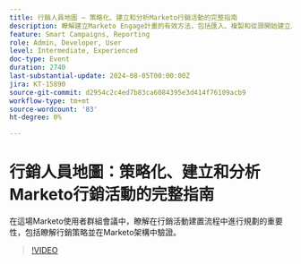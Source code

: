 ```yaml
---
title: 行銷人員地圖 — 策略化、建立和分析Marketo行銷活動的完整指南
description: 瞭解建立Marketo Engage計畫的有效方法，包括匯入、複製和從頭開始建立。 自訂Marketo Engage範本以符合品牌標準並管理資產和期間成本。
feature: Smart Campaigns, Reporting
role: Admin, Developer, User
level: Intermediate, Experienced
doc-type: Event
duration: 2740
last-substantial-update: 2024-08-05T00:00:00Z
jira: KT-15890
source-git-commit: d2954c2c4ed7b83ca6084395e3d414f76109acb9
workflow-type: tm+mt
source-wordcount: '83'
ht-degree: 0%

---
```



# 行銷人員地圖：策略化、建立和分析Marketo行銷活動的完整指南

在這場Marketo使用者群組會議中，瞭解在行銷活動建置流程中進行規劃的重要性，包括瞭解行銷策略並在Marketo架構中驗證。

>[!VIDEO](https://video.tv.adobe.com/v/3432223/?learn=on)
